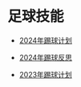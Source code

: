 # 足球技能

- [2024年踢球计划][3]
- [2024年踢球反思][2]
- [2023年踢球计划][1]

  [3]: ./2024_football_plan.md
  [2]: ./2024_football_reflection.md
  [1]: ./2023_football_plan.md

